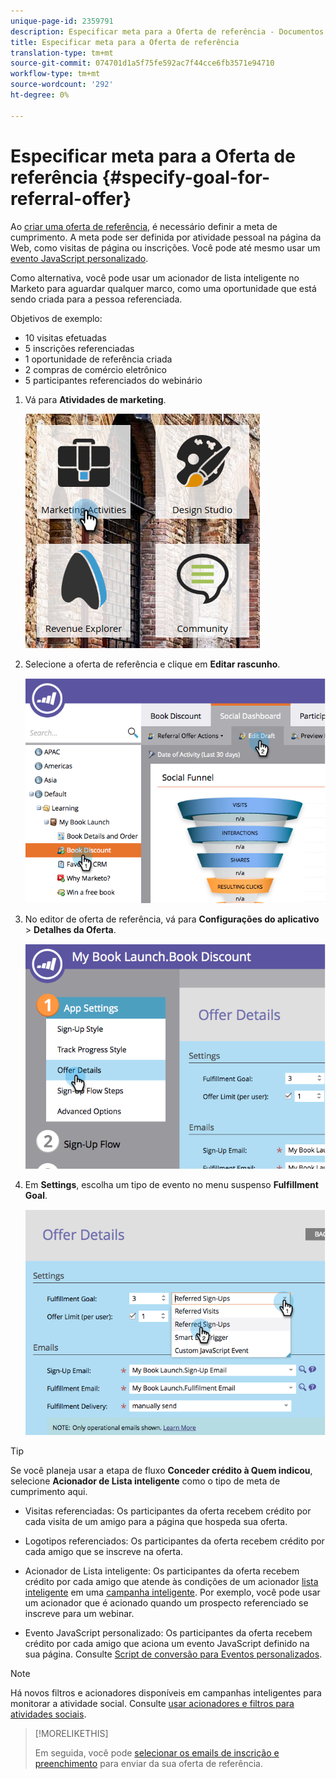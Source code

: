 ```yaml
---
unique-page-id: 2359791
description: Especificar meta para a Oferta de referência - Documentos do marketing - Documentação do produto
title: Especificar meta para a Oferta de referência
translation-type: tm+mt
source-git-commit: 074701d1a5f75fe592ac7f44cce6fb3571e94710
workflow-type: tm+mt
source-wordcount: '292'
ht-degree: 0%

---
```



# Especificar meta para a Oferta de referência {#specify-goal-for-referral-offer}

Ao [criar uma oferta de referência](/help/marketo/product-docs/demand-generation/social/referral-offers/create-a-referral-offer.md), é necessário definir a meta de cumprimento. A meta pode ser definida por atividade pessoal na página da Web, como visitas de página ou inscrições. Você pode até mesmo usar um [evento JavaScript personalizado](/help/marketo/product-docs/demand-generation/social/social-functions/conversion-script-for-custom-events.md).

Como alternativa, você pode usar um acionador de lista inteligente no Marketo para aguardar qualquer marco, como uma oportunidade que está sendo criada para a pessoa referenciada.

Objetivos de exemplo:

* 10 visitas efetuadas
* 5 inscrições referenciadas
* 1 oportunidade de referência criada
* 2 compras de comércio eletrônico
* 5 participantes referenciados do webinário

1. Vá para **Atividades de marketing**.

   ![](assets/ma.png)

1. Selecione a oferta de referência e clique em **Editar rascunho**.

   ![](assets/image2014-9-19-15-3a6-3a35.png)

1. No editor de oferta de referência, vá para **Configurações do aplicativo** > **Detalhes da Oferta**.

   ![](assets/image2014-9-19-15-3a6-3a44.png)

1. Em **Settings**, escolha um tipo de evento no menu suspenso **Fulfillment Goal**.

   ![](assets/image2014-9-19-15-3a6-3a56.png)

>[!TIP]
>
>Se você planeja usar a etapa de fluxo **Conceder crédito à Quem indicou**, selecione **Acionador de Lista inteligente** como o tipo de meta de cumprimento aqui.

* Visitas referenciadas: Os participantes da oferta recebem crédito por cada visita de um amigo para a página que hospeda sua oferta.
* Logotipos referenciados: Os participantes da oferta recebem crédito por cada amigo que se inscreve na oferta.
* Acionador de Lista inteligente: Os participantes da oferta recebem crédito por cada amigo que atende às condições de um acionador [lista inteligente](/help/marketo/product-docs/core-marketo-concepts/smart-lists-and-static-lists/understanding-smart-lists.md) em uma [campanha inteligente](/help/marketo/product-docs/core-marketo-concepts/smart-campaigns/understanding-smart-campaigns.md). Por exemplo, você pode usar um acionador que é acionado quando um prospecto referenciado se inscreve para um webinar.

* Evento JavaScript personalizado: Os participantes da oferta recebem crédito por cada amigo que aciona um evento JavaScript definido na sua página. Consulte [Script de conversão para Eventos personalizados](/help/marketo/product-docs/demand-generation/social/social-functions/triggers-and-filters-for-social-activities.md).

>[!NOTE]
>
>Há novos filtros e acionadores disponíveis em campanhas inteligentes para monitorar a atividade social. Consulte [usar acionadores e filtros para atividades sociais](/help/marketo/product-docs/demand-generation/social/social-functions/triggers-and-filters-for-social-activities.md).

>[!MORELIKETHIS]
>
>Em seguida, você pode [selecionar os emails de inscrição e preenchimento](/help/marketo/product-docs/demand-generation/social/referral-offers/send-referral-offer-fulfillment-email.md) para enviar da sua oferta de referência.
